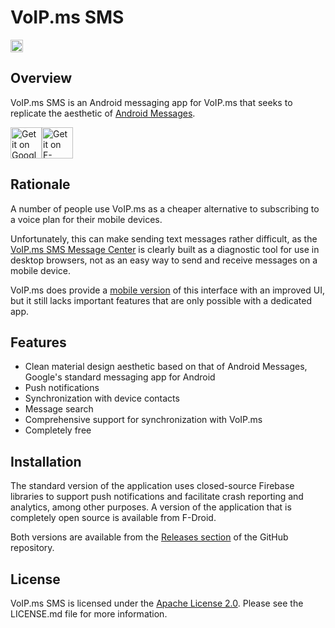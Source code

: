 # VoIP.ms SMS #

<a href="https://travis-ci.org/michaelkourlas/voipms-sms-client"><img src="https://travis-ci.org/michaelkourlas/voipms-sms-client.svg?branch=master" alt="Build Status" height="20"></a>

## Overview ##

VoIP.ms SMS is an Android messaging app for VoIP.ms that seeks to replicate the
aesthetic of [Android Messages](https://play.google.com/store/apps/details?id=com.google.android.apps.messaging).

<a href='https://play.google.com/store/apps/details?id=net.kourlas.voipms_sms'><img alt='Get it on Google Play' src='https://play.google.com/intl/en_us/badges/images/generic/en_badge_web_generic.png' height="50"/></a><a href="https://f-droid.org/app/net.kourlas.voipms_sms"><img src="https://f-droid.org/badge/get-it-on.png" alt="Get it on F-Droid" height="50"></a>

## Rationale ##

A number of people use VoIP.ms as a cheaper alternative to subscribing to a
voice plan for their mobile devices.

Unfortunately, this can make sending text messages rather difficult, as the
[VoIP.ms SMS Message Center](https://voip.ms/m/sms.php) is clearly built as a
diagnostic tool for use in desktop browsers, not as an easy way to send and
receive messages on a mobile device.

VoIP.ms does provide a [mobile version](https://sms.voip.ms/) of this interface
with an improved UI, but it still lacks important features that are only
possible with a dedicated app.

## Features ##

* Clean material design aesthetic based on that of Android Messages, Google's
  standard messaging app for Android
* Push notifications
* Synchronization with device contacts
* Message search
* Comprehensive support for synchronization with VoIP.ms
* Completely free

## Installation ##

The standard version of the application uses closed-source Firebase libraries
to support push notifications and facilitate crash reporting and analytics,
among other purposes. A version of the application that is completely open
source is available from F-Droid.

Both versions are available from the [Releases section](https://github.com/michaelkourlas/voipms-sms-client/releases)
of the GitHub repository.

## License ##

VoIP.ms SMS is licensed under the [Apache License 2.0](http://www.apache.org/licenses/LICENSE-2.0).
Please see the LICENSE.md file for more information.